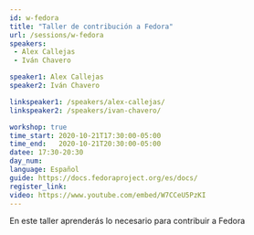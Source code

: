 ```yaml
---
id: w-fedora
title: "Taller de contribución a Fedora"
url: /sessions/w-fedora
speakers:
 - Alex Callejas
 - Iván Chavero

speaker1: Alex Callejas
speaker2: Iván Chavero

linkspeaker1: /speakers/alex-callejas/
linkspeaker2: /speakers/ivan-chavero/

workshop: true
time_start: 2020-10-21T17:30:00-05:00
time_end:   2020-10-21T20:30:00-05:00
datee: 17:30-20:30
day_num: 
language: Español
guide: https://docs.fedoraproject.org/es/docs/
register_link:
video: https://www.youtube.com/embed/W7CCeU5PzKI
---
```


En este taller aprenderás lo necesario para contribuir a Fedora

